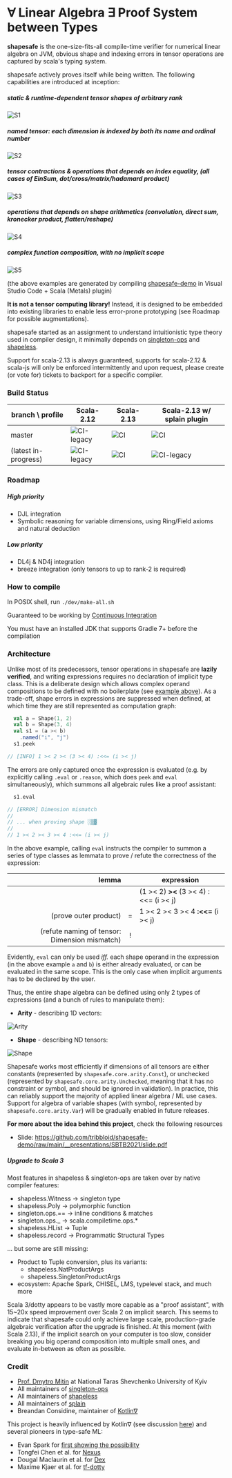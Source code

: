 # ∀ Linear Algebra ∃ Proof System between Types

**shapesafe** is the one-size-fits-all compile-time verifier for numerical linear algebra on JVM, obvious shape and indexing errors in tensor operations are captured by scala's typing system.

shapesafe actively proves itself while being written. The following capabilities are introduced at inception:

##### static & runtime-dependent tensor shapes of arbitrary rank

![S1](doc/video/S1.gif)

##### named tensor: each dimension is indexed by both its name and ordinal number

![S2](doc/video/S2.gif)

##### tensor contractions & operations that depends on index equality, (all cases of EinSum, dot/cross/matrix/hadamard product)

![S3](doc/video/S3.gif)

##### operations that depends on shape arithmetics (convolution, direct sum, kronecker product, flatten/reshape)

![S4](doc/video/S4.gif)

##### complex function composition, with no implicit scope 

![S5](doc/video/S5.gif)

(the above examples are generated by compiling [shapesafe-demo](https://github.com/tribbloid/shapesafe-demo/tree/main/src/shouldSucceed/scala/org/shapesafe/demo/core/c1) in Visual Studio Code + Scala (Metals) plugin)

**It is not a tensor computing library!** Instead, it is designed to be embedded into existing libraries to enable less error-prone prototyping (see Roadmap for possible augmentations).

shapesafe started as an assignment to understand intuitionistic type theory used in compiler design, it minimally depends on [singleton-ops](https://github.com/fthomas/singleton-ops) and [shapeless](https://github.com/milessabin/shapeless).

Support for scala-2.13 is always guaranteed, supports for scala-2.12 & scala-js will only be enforced intermittently and upon request, please create (or vote for) tickets to backport for a specific compiler.

### Build Status

| branch \ profile | Scala-2.12 | Scala-2.13 | Scala-2.13 w/ splain plugin |
| ---- | ---- | ---- | ---- |
| master | ![CI-legacy](https://github.com/tribbloid/shapesafe/workflows/CI-legacy/badge.svg?branch=master) | ![CI](https://github.com/tribbloid/shapesafe/workflows/CI/badge.svg?branch=master) | ![CI](https://github.com/tribbloid/shapesafe/workflows/CI-splain/badge.svg?branch=master) |
| (latest in-progress) | ![CI-legacy](https://github.com/tribbloid/shapesafe/workflows/CI-legacy/badge.svg) | ![CI](https://github.com/tribbloid/shapesafe/workflows/CI/badge.svg) | ![CI-legacy](https://github.com/tribbloid/shapesafe/workflows/CI-splain/badge.svg) |

### Roadmap

##### High priority

- DJL integration
- Symbolic reasoning for variable dimensions, using Ring/Field axioms and natural deduction

##### Low priority

- DL4j & ND4j integration
- breeze integration (only tensors to up to rank-2 is required)

### How to compile

In POSIX shell, run `./dev/make-all.sh`

Guaranteed to be working by [Continuous Integration](.github/workflows/main.yml)

You must have an installed JDK that supports Gradle 7+ before the compilation

### Architecture

Unlike most of its predecessors, tensor operations in shapesafe are **lazily verified**, and writing expressions requires no declaration of implicit type class.
This is a deliberate design which allows complex operand compositions to be defined with no boilerplate (see [example above](#complex-function-composition-with-no-implicit-scope)). As a trade-off, shape errors in expressions are suppressed when defined, at which time they are still represented as computation graph:

```scala
  val a = Shape(1, 2)
  val b = Shape(3, 4)
  val s1 = (a >< b)
    .named("i", "j")
  s1.peek

// [INFO] 1 >< 2 >< (3 >< 4) :<<= (i >< j)
```

The errors are only captured once the expression is evaluated (e.g. by explicitly calling `.eval` or `.reason`, which does `peek` and `eval` simultaneously), which summons all algebraic rules like a proof assistant:

```scala
  s1.eval

// [ERROR] Dimension mismatch
//
// ... when proving shape ░▒▓
//
// 1 >< 2 >< 3 >< 4 :<<= (i >< j)
```

In the above example, calling `eval` instructs the compiler to summon a series of type classes as lemmata to prove / refute the correctness of the expression:

|                                         lemma |       | expression                              |
| --------------------------------------------: | :---: | --------------------------------------- |
|                                               |       | (1 >< 2) **><** (3 >< 4) \:<<= (i >< j) |
|                         (prove outer product) |  =    | 1 >< 2 >< 3 >< 4 **\:<<=** (i >< j)     |
| (refute naming of tensor: Dimension mismatch) |  !    |                                         |

Evidently, `eval` can only be used *iff.* each shape operand in the expression (in the above example `a` and `b`)  is either already evaluated, or can be evaluated in the same scope. This is the only case when implicit arguments has to be declared by the user.

Thus, the entire shape algebra can be defined using only 2 types of expressions (and a bunch of rules to manipulate them):

- **Arity** - describing 1D vectors:

![Arity](doc/ArityTypeHierarchy.png)

- **Shape** - describing ND tensors:

![Shape](doc/ShapeTypeHierarchy.png)

Shapesafe works most efficiently if dimensions of all tensors are either constants (represented by `shapesafe.core.arity.Const`), or unchecked (represented by `shapesafe.core.arity.Unchecked`,  meaning that it has no constraint or symbol, and should be ignored in validation). In practice, this can reliably support the majority of applied linear algebra / ML use cases. Support for algebra of variable shapes (with symbol, represented by `shapesafe.core.arity.Var`) will be gradually enabled in future releases.

**For more about the idea behind this project**, check the following resources

- Slide: https://github.com/tribbloid/shapesafe-demo/raw/main/__presentations/SBTB2021/slide.pdf

##### Upgrade to Scala 3

Most features in shapeless & singleton-ops are taken over by native compiler features:

- shapeless.Witness → singleton type
- shapeless.Poly → polymorphic function
- singleton.ops.== → inline conditions & matches
- singleton.ops._ → scala.compiletime.ops.*
- shapeless.HList → Tuple
- shapeless.record → Programmatic Structural Types

... but some are still missing:

- Product to Tuple conversion, plus its variants:
  - shapeless.NatProductArgs
  - shapeless.SingletonProductArgs
- ecosystem: Apache Spark, CHISEL, LMS, typelevel stack, and much more

Scala 3/dotty appears to be vastly more capable as a "proof assistant", with 15~20x speed improvement over Scala 2 on implicit search. This seems to indicate that shapesafe could only achieve large scale, production-grade algebraic verification after the upgrade is finished. At this moment (with Scala 2.13), if the implicit search on your computer is too slow, consider breaking you big operand composition into multiple small ones, and evaluate in-between as often as possible.

### Credit

- [Prof. Dmytro Mitin](https://www.researchgate.net/profile/Dmytro-Mitin) at National Taras Shevchenko University of Kyiv
- All maintainers of [singleton-ops](https://github.com/fthomas/singleton-ops)
- All maintainers of [shapeless](https://github.com/milessabin/shapeless)
- All maintainers of [splain](https://github.com/tek/splain)
- Breandan Considine, maintainer of [Kotlin∇](https://openreview.net/forum?id=SkluMSZ08H)

This project is heavily influenced by Kotlin∇ (see discussion [here](https://github.com/breandan/kotlingrad/issues/11)) and several pioneers in type-safe ML:

- Evan Spark for [first showing the possibility](https://etrain.github.io/2015/05/28/type-safe-linear-algebra-in-scala)
- Tongfei Chen et al. for [Nexus](https://github.com/ctongfei/nexus)
- Dougal Maclaurin et al. for [Dex](https://github.com/google-research/dex-lang)
- Maxime Kjaer et al. for [tf-dotty](https://github.com/MaximeKjaer/tf-dotty)

